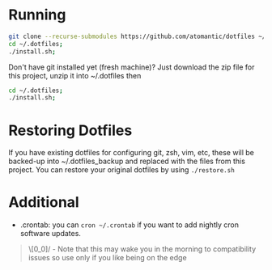 
# Running
```bash
git clone --recurse-submodules https://github.com/atomantic/dotfiles ~/.dotfiles
cd ~/.dotfiles;
./install.sh;
```

Don't have git installed yet (fresh machine)?
Just download the zip file for this project, unzip it into ~/.dotfiles then
```bash
cd ~/.dotfiles;
./install.sh;
```

# Restoring Dotfiles
If you have existing dotfiles for configuring git, zsh, vim, etc, these will be backed-up into ~/.dotfiles_backup and replaced with the files from this project. You can restore your original dotfiles by using `./restore.sh`

# Additional
- .crontab: you can `cron ~/.crontab` if you want to add nightly cron software updates.
> \\[0_0]/ - Note that this may wake you in the morning to compatibility issues so use only if you like being on the edge
